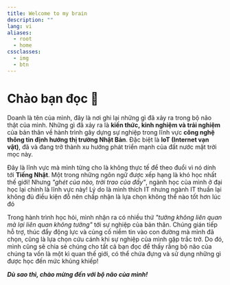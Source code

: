 ```yaml
---
title: Welcome to my brain
description: ""
lang: vi
aliases:
  - root
  - home
cssclasses:
  - img
  - btn
---
```


# Chào bạn đọc 👋

Doanh là tên của mình, đây là nơi ghi lại những gì đã xảy ra trong bộ não thật của mình. Những gì đã xảy ra là **kiến thức, kinh nghiệm và trải nghiệm** của bản thân về hành trình gây dựng sự nghiệp trong lĩnh vực **công nghệ thông tin định hướng thị trường Nhật Bản**. Đặc biệt là **IoT (Internet vạn vật)**, đã và đang trở thành xu hướng phát triển mạnh của đất nước mặt trời mọc này.

Đây là lĩnh vực mà mình từng cho là không thực tế để theo đuổi vì nó dính tới **Tiếng Nhật**. Một trong những ngôn ngữ được xếp hạng là khó học nhất thế giới! Nhưng *"ghét của nào, trời trao của đấy"*, ngành học của mình ở đại học lại chính là lĩnh vực này! Lý do là mình thích IT nhưng ngành IT thuần lại không đủ điều kiện đỗ nên chấp nhận là lựa chọn không thể nào tốt hơn lúc đó

Trong hành trình học hỏi, mình nhận ra có nhiều thứ *"tưởng không liên quan mà lại liên quan không tưởng"* tới sự nghiệp của bản thân. Chúng gián tiếp hỗ trợ, thúc đẩy động lực và củng cố niềm tin vào con đường mà mình đã chọn, cũng là lựa chọn cứu cánh khi sự nghiệp của mình gặp trắc trở. Do đó, mình cũng sẽ chia sẻ chúng cho tất cả bạn đọc để thấy rằng bộ não của chúng ta vốn là một kì quan thế giới, có thể chứa đựng và sử dụng những gì được học đến mức khủng khiếp!

***Dù sao thì, chào mừng đến với bộ não của mình!***